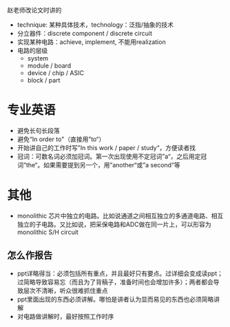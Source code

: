 赵老师改论文时讲的

- technique: 某种具体技术，technology：泛指/抽象的技术
- 分立器件：discrete component / discrete circuit
- 实现某种电路：achieve, implement, 不能用realization
- 电路的层级
  - system
  - module / board
  - device / chip / ASIC
  - block / part

# 专业英语

- 避免长句长段落
- 避免“In order to"（直接用”to“）
- 开始讲自己的工作时写”In this work / paper / study“，方便读者找
- 冠词：可数名词必须加冠词。第一次出现使用不定冠词”a“，之后用定冠词”the“。如果需要提到另一个，用”another“或”a second“等

# 其他

- monolithic 芯片中独立的电路。比如说通道之间相互独立的多通道电路、相互独立的子电路。又比如说，把采保电路和ADC做在同一片上，可以形容为monolithic S/H circuit

## 怎么作报告

- ppt详略得当：必须包括所有重点，并且最好只有要点。过详细会变成读ppt；过简略导致容易忘（而且为了背稿子，准备时间也会增加许多）；两者都会导致层次不清晰，听众很难抓住重点
- ppt里面出现的东西必须讲解。哪怕是讲者认为显而易见的东西也必须简略讲解
- 对电路做讲解时，最好按照工作时序
